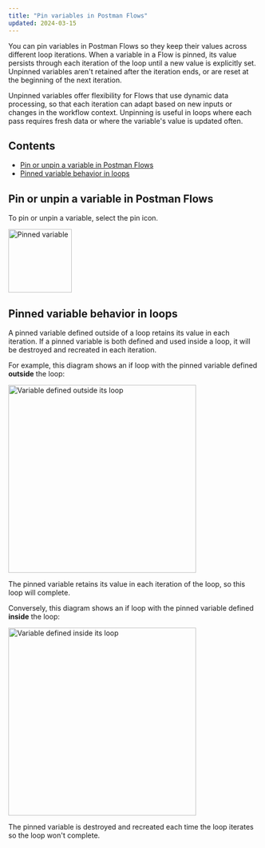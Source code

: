 ```yaml
---
title: "Pin variables in Postman Flows"
updated: 2024-03-15
---
```


You can pin variables in Postman Flows so they keep their values across different loop iterations. When a variable in a Flow is pinned, its value persists through each iteration of the loop until a new value is explicitly set. Unpinned variables aren't retained after the iteration ends, or are reset at the beginning of the next iteration.

Unpinned variables offer flexibility for Flows that use dynamic data processing, so that each iteration can adapt based on new inputs or changes in the workflow context. Unpinning is useful in loops where each pass requires fresh data or where the variable's value is updated often.

## Contents

* [Pin or unpin a variable in Postman Flows](#pin-or-unpin-a-variable-in-postman-flows)
* [Pinned variable behavior in loops](#pinned-variable-behavior-in-loops)

## Pin or unpin a variable in Postman Flows

To pin or unpin a variable, select the pin icon.

<img alt="Pinned variable" src="https://assets.postman.com/postman-docs/v10/pinned-variable-v10-1.jpg" width="127 px"/>

## Pinned variable behavior in loops

A pinned variable defined outside of a loop retains its value in each iteration. If a pinned variable is both defined and used inside a loop, it will be destroyed and recreated in each iteration.

For example, this diagram shows an if loop with the pinned variable defined **outside** the loop:

<img alt="Variable defined outside its loop" src="https://assets.postman.com/postman-docs/v10/variable-outside-loop-v10-23.jpg" width="376 px"/>

The pinned variable retains its value in each iteration of the loop, so this loop will complete.

Conversely, this diagram shows an if loop with the pinned variable defined **inside** the loop:

<img alt="Variable defined inside its loop" src="https://assets.postman.com/postman-docs/v10/variable-inside-loop-v10-23.jpg" width="376 px"/>

The pinned variable is destroyed and recreated each time the loop iterates so the loop won't complete.
